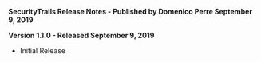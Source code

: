 **SecurityTrails Release Notes - Published by Domenico Perre September 9, 2019**


**Version 1.1.0 - Released September 9, 2019**

* Initial Release
